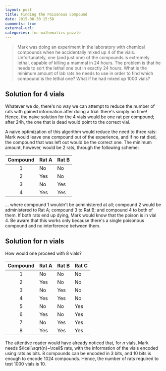 ```yaml
---
layout: post
title: Finding the Poisonous Compound
date: 2015-08-30 15:58
comments: true
external-url:
categories: fun mathematics puzzle
---
```


> Mark was doing an experiment in the laboratory with chemical compounds when he accidentally mixed up 4 of the vials. Unfortunately, one (and just one) of the compounds is extremely lethal, capable of killing a mammal in 24 hours. The problem is that he needs to sort the lethal one out in exactly 24 hours. What is the minimum amount of lab rats he needs to use in order to find which compound is the lethal one? What if he had mixed up 1000 vials?

## Solution for 4 vials

Whatever we do, there's no way we can attempt to reduce the number of rats with gained information after doing a trial: there's simply no time! Hence, the naive solution for the 4 vials would be one rat per compound; after 24h, the one that is dead would point to the correct vial.

A naive optimization of this algorithm would reduce the need to three rats: Mark would leave one compound out of the experience, and if no rat died, the compound that was left out would be the correct one. The minimum amount, however, would be 2 rats, through the following scheme:

| Compound | Rat A | Rat B |
|:--------:|-------|-------|
| 1        | No    | No    |
| 2        | Yes   | No    |
| 3        | No    | Yes   |
| 4        | Yes   | Yes   |

... where compound 1 wouldn't be administered at all; compound 2 would be administered to Rat A; compound 3 to Rat B; and compound 4 to both of them. If both rats end up dying, Mark would know that the poison is in vial 4. Be aware that this works only because there's a single poisonous compound and no interference between them.

## Solution for n vials

How would one proceed with 8 vials?

| Compound | Rat A | Rat B | Rat C |
|:--------:|-------|-------|-------|
| 1        | No    | No    | No    |
| 2        | Yes   | No    | No    |
| 3        | No    | Yes   | No    |
| 4        | Yes   | Yes   | No    |
| 5        | No    | No    | Yes   |
| 6        | Yes   | No    | Yes   |
| 7        | No    | Yes   | Yes   |
| 8        | Yes   | Yes   | Yes   |

The attentive reader would have already noticed that, for $n$ vials, Mark needs $\lceil\sqrt{n}~\rceil$ rats, with the information of the vials encoded using rats as bits. 8 compounds can be encoded in 3 bits, and 10 bits is enough to encode 1024 compounds. Hence, the number of rats required to test 1000 vials is 10.
